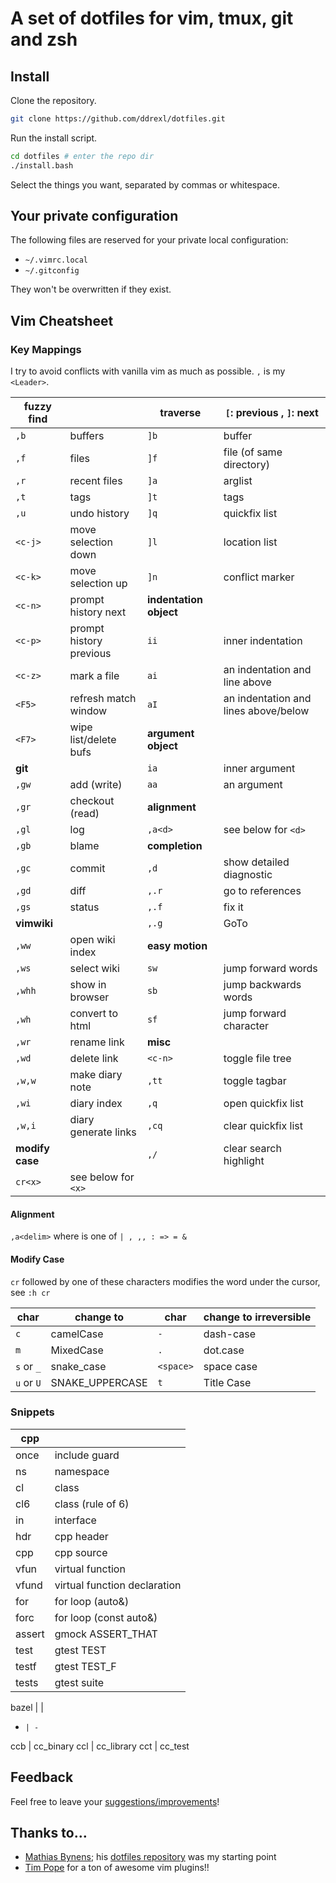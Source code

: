 # A set of dotfiles for vim, tmux, git and zsh

## Install

Clone the repository.
```bash
git clone https://github.com/ddrexl/dotfiles.git
```

Run the install script.
```bash
cd dotfiles # enter the repo dir
./install.bash
```

Select the things you want, separated by commas or whitespace.

## Your private configuration

The following files are reserved for your private local configuration:
 - `~/.vimrc.local`
 - `~/.gitconfig`

They won't be overwritten if they exist.

## Vim Cheatsheet

### Key Mappings

I try to avoid conflicts with vanilla vim as much as possible.
`,` is my `<Leader>`.

| **fuzzy find** |                         | **traverse**           | `[`: previous , `]`: next
| -              | -                       | -                      | -
| `,b`           | buffers                 | `]b`                   | buffer
| `,f`           | files                   | `]f`                   | file (of same directory)
| `,r`           | recent files            | `]a`                   | arglist
| `,t`           | tags                    | `]t`                   | tags
| `,u`           | undo history            | `]q`                   | quickfix list
| `<c-j>`        | move selection down     | `]l`                   | location list
| `<c-k>`        | move selection up       | `]n`                   | conflict marker
| `<c-n>`        | prompt history next     | **indentation object** |
| `<c-p>`        | prompt history previous | `ii`                   | inner indentation
| `<c-z>`        | mark a file             | `ai`                   | an indentation and line above
| `<F5>`         | refresh match window    | `aI`                   | an indentation and lines above/below
| `<F7>`         | wipe list/delete bufs   | **argument object**    |
| **git**        |                         | `ia`                   | inner argument
| `,gw  `        | add (write)             | `aa`                   | an argument
| `,gr  `        | checkout (read)         | **alignment**          |
| `,gl  `        | log                     | `,a<d>`                | see below for `<d>`
| `,gb  `        | blame                   | **completion**         |
| `,gc  `        | commit                  | `,d`                   | show detailed diagnostic
| `,gd  `        | diff                    | `,.r`                  | go to references
| `,gs  `        | status                  | `,.f`                  | fix it
| **vimwiki**    |                         | `,.g`                  | GoTo
| `,ww`          | open wiki index         | **easy motion**        |
| `,ws`          | select wiki             | `sw`                   | jump forward words
| `,whh`         | show in browser         | `sb`                   | jump backwards words
| `,wh`          | convert to html         | `sf`                   | jump forward character
| `,wr`          | rename link             | **misc**               |
| `,wd`          | delete link             | `<c-n>`                | toggle file tree
| `,w,w`         | make diary note         | `,tt  `                | toggle tagbar
| `,wi`          | diary index             | `,q   `                | open quickfix list
| `,w,i`         | diary generate links    | `,cq  `                | clear quickfix list
| **modify case**|                         | `,/   `                | clear  search highlight
| `cr<x>`        | see below for `<x>`     |                        |

#### Alignment

`,a<delim>` where _<delim>_ is one of `| , ,, : => = &`

#### Modify Case
`cr` followed by one of these characters modifies the word under the cursor, see `:h cr`

| char       | change to       | char      | change to  irreversible
| -          | -               | -         | -
| `c`        | camelCase       | `-      ` | dash-case
| `m`        | MixedCase       | `.      ` | dot.case
| `s` or `_` | snake_case      | `<space>` | space case
| `u` or `U` | SNAKE_UPPERCASE | `t      ` | Title Case


###  Snippets

| cpp    | |
| -      | -
| once   | include guard
| ns     | namespace
| cl     | class
| cl6    | class (rule of 6)
| in     | interface
| hdr    | cpp header
| cpp    | cpp source
| vfun   | virtual function
| vfund  | virtual function declaration
| for    | for loop (auto&)
| forc   | for loop (const auto&)
| assert | gmock ASSERT_THAT
| test   | gtest TEST
| testf  | gtest TEST_F
| tests  | gtest suite

bazel | |
-     | -
ccb   | cc_binary
ccl   | cc_library
cct   | cc_test


## Feedback

Feel free to leave your [suggestions/improvements](https://github.com/ddrexl/dotfiles/issues)!

## Thanks to…

* [Mathias Bynens](https://mathiasbynens.be/); his [dotfiles repository](https://github.com/mathiasbynens/dotfiles) was my starting point
* [Tim Pope](https://tpo.pe/) for a ton of awesome vim plugins!!

